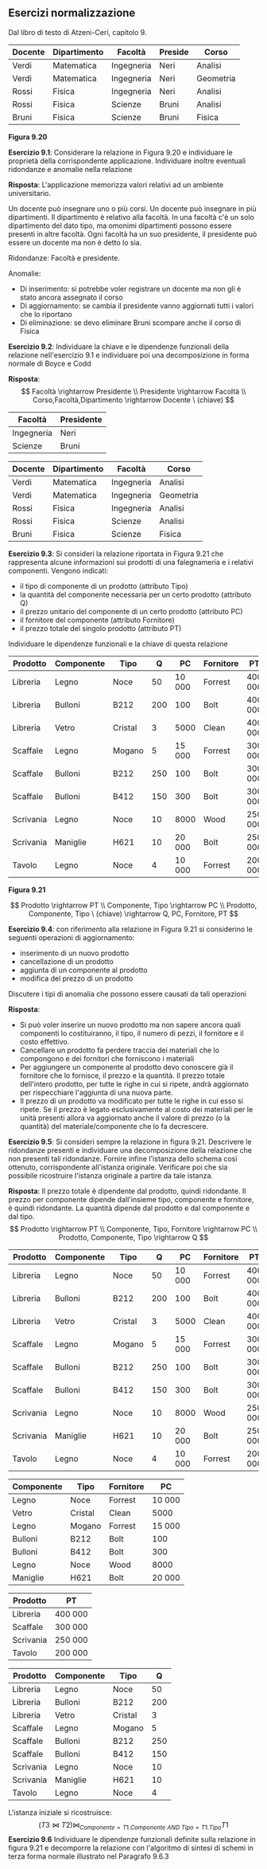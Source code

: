 ## Esercizi normalizzazione

Dal libro di testo di Atzeni-Ceri, capitolo 9.

| Docente | Dipartimento | Facoltà    | Preside | Corso     |
| ------- | ------------ | ---------- | ------- | --------- |
| Verdi   | Matematica   | Ingegneria | Neri    | Analisi   |
| Verdi   | Matematica   | Ingegneria | Neri    | Geometria |
| Rossi   | Fisica       | Ingegneria | Neri    | Analisi   |
| Rossi   | Fisica       | Scienze    | Bruni   | Analisi   |
| Bruni   | Fisica       | Scienze    | Bruni   | Fisica    |

**Figura 9.20**

**Esercizio 9.1**: Considerare la relazione in Figura 9.20 e individuare le proprietà della corrispondente applicazione. Individuare inoltre eventuali ridondanze e anomalie nella relazione

**Risposta**: L'applicazione memorizza valori relativi ad un ambiente universitario.

Un docente può insegnare uno o più corsi. Un docente può insegnare in più dipartimenti. Il dipartimento è relativo alla facoltà. In una facoltà c'è un solo dipartimento del dato tipo, ma omonimi dipartimenti possono essere presenti in altre facoltà. Ogni facoltà ha un suo presidente, il presidente può essere un docente ma non è detto lo sia.

Ridondanze: Facoltà e presidente.

Anomalie:

-  Di inserimento: si potrebbe voler registrare un docente ma non gli è stato ancora assegnato il corso
- Di aggiornamento: se cambia il presidente vanno aggiornati tutti i valori che lo riportano
- Di eliminazione: se devo eliminare Bruni scompare anche il corso di Fisica

**Esercizio 9.2**: Individuare la chiave e le dipendenze funzionali della relazione nell'esercizio 9.1 e individuare poi una decomposizione in forma normale di Boyce e Codd

**Risposta**:
$$
Facoltà \rightarrow Presidente \\
Presidente \rightarrow Facoltà \\
Corso,Facoltà,Dipartimento \rightarrow Docente \ (chiave)
$$

| Facoltà    | Presidente |
| ---------- | ---------- |
| Ingegneria | Neri       |
| Scienze    | Bruni      |

| Docente | Dipartimento | Facoltà    | Corso     |
| ------- | ------------ | ---------- | --------- |
| Verdi   | Matematica   | Ingegneria | Analisi   |
| Verdi   | Matematica   | Ingegneria | Geometria |
| Rossi   | Fisica       | Ingegneria | Analisi   |
| Rossi   | Fisica       | Scienze    | Analisi   |
| Bruni   | Fisica       | Scienze    | Fisica    |

**Esercizio 9.3**: Si consideri la relazione riportata in Figura 9.21 che rappresenta alcune informazioni sui prodotti di una falegnameria e i relativi componenti. Vengono indicati:

- il tipo di componente di un prodotto (attributo Tipo)
- la quantità del componente necessaria per un certo prodotto (attributo Q)
- il prezzo unitario del componente di un certo prodotto (attributo PC)
- il fornitore del componente (attributo Fornitore)
- il prezzo totale del singolo prodotto (attributo PT)

Individuare le dipendenze funzionali e la chiave di questa relazione

| Prodotto  | Componente | Tipo    | Q    | PC     | Fornitore | PT      |
| --------- | ---------- | ------- | ---- | ------ | --------- | ------- |
| Libreria  | Legno      | Noce    | 50   | 10 000 | Forrest   | 400 000 |
| Libreria  | Bulloni    | B212    | 200  | 100    | Bolt      | 400 000 |
| Libreria  | Vetro      | Cristal | 3    | 5000   | Clean     | 400 000 |
| Scaffale  | Legno      | Mogano  | 5    | 15 000 | Forrest   | 300 000 |
| Scaffale  | Bulloni    | B212    | 250  | 100    | Bolt      | 300 000 |
| Scaffale  | Bulloni    | B412    | 150  | 300    | Bolt      | 300 000 |
| Scrivania | Legno      | Noce    | 10   | 8000   | Wood      | 250 000 |
| Scrivania | Maniglie   | H621    | 10   | 20 000 | Bolt      | 250 000 |
| Tavolo    | Legno      | Noce    | 4    | 10 000 | Forrest   | 200 000 |

**Figura 9.21**


$$
Prodotto \rightarrow PT \\
Componente, Tipo \rightarrow PC \\
Prodotto, Componente, Tipo \ (chiave) \rightarrow Q, PC, Fornitore, PT
$$

**Esercizio 9.4**: con riferimento alla relazione in Figura 9.21 si considerino le seguenti operazioni di aggiornamento:

- inserimento di un nuovo prodotto
- cancellazione di un prodotto
- aggiunta di un componente al prodotto
- modifica del prezzo di un prodotto

Discutere i tipi di anomalia che possono essere causati da tali operazioni

**Risposta**:

- Si può voler inserire un nuovo prodotto ma non sapere ancora quali componenti lo costituiranno, il tipo, il numero di pezzi, il fornitore e il costo effettivo.
- Cancellare un prodotto fa perdere traccia dei materiali che lo compongono e dei fornitori che forniscono i materiali
- Per aggiungere un componente al prodotto devo conoscere già il fornitore che lo fornisce, il prezzo e la quantità. Il prezzo totale dell'intero prodotto, per tutte le righe in cui si ripete, andrà aggiornato per rispecchiare l'aggiunta di una nuova parte.
- Il prezzo di un prodotto va modificato per tutte le righe in cui esso si ripete. Se il prezzo è legato esclusivamente al costo dei materiali per le unità presenti allora va aggiornato anche il valore di prezzo (o la quantità) del materiale/componente che lo fa decrescere.

**Esercizio 9.5**: Si consideri sempre la relazione in figura 9.21. Descrivere le ridondanze presenti e individuare una decomposizione della relazione che non presenti tali ridondanze. Fornire infine l'istanza dello schema così ottenuto, corrispondente all'istanza originale. Verificare poi che sia possibile ricostruire l'istanza originale a partire da tale istanza.

**Risposta**: Il prezzo totale è dipendente dal prodotto, quindi ridondante. Il prezzo per componente dipende dall'insieme tipo, componente e fornitore, è quindi ridondante. La quantità dipende dal prodotto e dal  componente e dal tipo.
$$
Prodotto \rightarrow PT \\
Componente, Tipo, Fornitore \rightarrow PC \\
Prodotto, Componente, Tipo \rightarrow Q
$$

| Prodotto  | Componente | Tipo    | Q    | PC     | Fornitore | PT      |
| --------- | ---------- | ------- | ---- | ------ | --------- | ------- |
| Libreria  | Legno      | Noce    | 50   | 10 000 | Forrest   | 400 000 |
| Libreria  | Bulloni    | B212    | 200  | 100    | Bolt      | 400 000 |
| Libreria  | Vetro      | Cristal | 3    | 5000   | Clean     | 400 000 |
| Scaffale  | Legno      | Mogano  | 5    | 15 000 | Forrest   | 300 000 |
| Scaffale  | Bulloni    | B212    | 250  | 100    | Bolt      | 300 000 |
| Scaffale  | Bulloni    | B412    | 150  | 300    | Bolt      | 300 000 |
| Scrivania | Legno      | Noce    | 10   | 8000   | Wood      | 250 000 |
| Scrivania | Maniglie   | H621    | 10   | 20 000 | Bolt      | 250 000 |
| Tavolo    | Legno      | Noce    | 4    | 10 000 | Forrest   | 200 000 |

| Componente | Tipo    | Fornitore | PC     |
| ---------- | ------- | --------- | ------ |
| Legno      | Noce    | Forrest   | 10 000 |
| Vetro      | Cristal | Clean     | 5000   |
| Legno      | Mogano  | Forrest   | 15 000 |
| Bulloni    | B212    | Bolt      | 100    |
| Bulloni    | B412    | Bolt      | 300    |
| Legno      | Noce    | Wood      | 8000   |
| Maniglie   | H621    | Bolt      | 20 000 |

| Prodotto  | PT      |
| --------- | ------- |
| Libreria  | 400 000 |
| Scaffale  | 300 000 |
| Scrivania | 250 000 |
| Tavolo    | 200 000 |

| Prodotto  | Componente | Tipo    | Q    |
| --------- | ---------- | ------- | ---- |
| Libreria  | Legno      | Noce    | 50   |
| Libreria  | Bulloni    | B212    | 200  |
| Libreria  | Vetro      | Cristal | 3    |
| Scaffale  | Legno      | Mogano  | 5    |
| Scaffale  | Bulloni    | B212    | 250  |
| Scaffale  | Bulloni    | B412    | 150  |
| Scrivania | Legno      | Noce    | 10   |
| Scrivania | Maniglie   | H621    | 10   |
| Tavolo    | Legno      | Noce    | 4    |

L'istanza iniziale si ricostruisce:
$$
( T3 \Join T2 ) \Join _{Componente = T1.Componente \ AND \ Tipo = T1.Tipo } T1
$$
**Esercizio 9.6** Individuare le dipendenze funzionali definite sulla relazione in figura 9.21 e decomporre la relazione con l'algoritmo di sintesi di schemi in terza forma normale illustrato nel Paragrafo 9.6.3